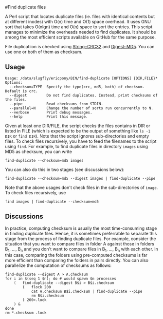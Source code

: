 #Find duplicate files

A Perl script that locates duplicate files (ie. files with identical contents but at different inodes) with O(n) time and O(1) space overhead. It uses GNU sort that takes O(nlgn) time and O(n) space to sort the entries. This script manages to minimize the overheads needed to find duplicates. It should be among the most efficient scripts available on GitHub for the same purpose. 

File duplicatiion is checked using [String::CRC32](http://search.cpan.org/~soenke/String-CRC32-1.5/CRC32.pod) and [Digest::MD5](http://search.cpan.org/~gaas/Digest-MD5-2.54/MD5.pm). You can use one or both of them as checksum.

Usage
-----
    Usage: /data/slugfly/ericpony/BIN/find-duplicate [OPTIONS] {DIR,FILE}*
    Options:
      --checksum=TYPE  Specify the type(crc, md5, both) of checksum. Default is crc.
      --digest         Do not find duplicates. Instead, print checksums of the files.
      --pipe           Read checksums from STDIN.
      --parallel=N     Change the number of sorts run concurrently to N.
      --verbose        Print debug messages.
      --help           Print this message.

Given at least one DIR/FILE, the script checks the files contains in DIR or listed in FILE (which is expected to be the output of something like `ls -1 DIR` or `find DIR`). Note that the script ignores sub-directories and empty files. To check files recursively, you have to feed the filenames to the script using `find`. For example, to find duplicate files in directory `images` using MD5 as checksum, you can write

    find-duplicate --checksum=md5 images

You can also do this in two stages (see discussions below):

    find-duplicate --checksum=md5 --digest images | find-duplicate --pipe

Note that the above usages don't check files in the sub-directories of `image`. To check files recursively, use

    find images | find-duplicate --checksum=md5 

Discussions
-------
In practice, computing checksum is usually the most time-consuming stage in finding duplicate files. Hence, it is sometimes preferrable to separate this stage from the process of finding duplicate files. For example, consider the situation that you want to compare files in folder A against those in folders B<sub>1</sub>, ..., B<sub>n</sub> and you don't want to compare files in B<sub>1</sub>, ..., B<sub>n</sub> with each other. In this case, comparing the folders using pre-computed checksums is far more efficient than comparing the folders in pairs directly. You can also parallelize the computation of checksums as follows:

    find-duplicate --digest A > A.checksum
    for i in $(seq 1 $n); do # would spawn $n processes
        (   find-duplicate --digest B$i > B$i.checksum
            (   flock 200
                cat A.checksum B$i.checksum | find-duplicate --pipe 
                rm B$i.checksum
            ) 200>.lock 
        ) &
    done
    rm *.checksum .lock
